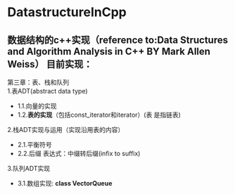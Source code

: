 DatastructureInCpp
====
数据结构的c++实现（reference to:Data Structures and Algorithm Analysis in C++ BY Mark Allen Weiss）
目前实现：
-----
第三章：表、栈和队列<br>
1.表ADT(abstract data type)<br>
- 1.1.向量的实现<br>
- 1.2.**表的实现**（包括const_iterator和iterator）(表 是指链表)<br>

2.栈ADT实现与运用（实现沿用表的内容）<br>
- 2.1.平衡符号<br>
- 2.2.后缀 表达式：中缀转后缀(infix to suffix)<br>

3.队列ADT实现<br>
- 3.1.数组实现: **class VectorQueue**
